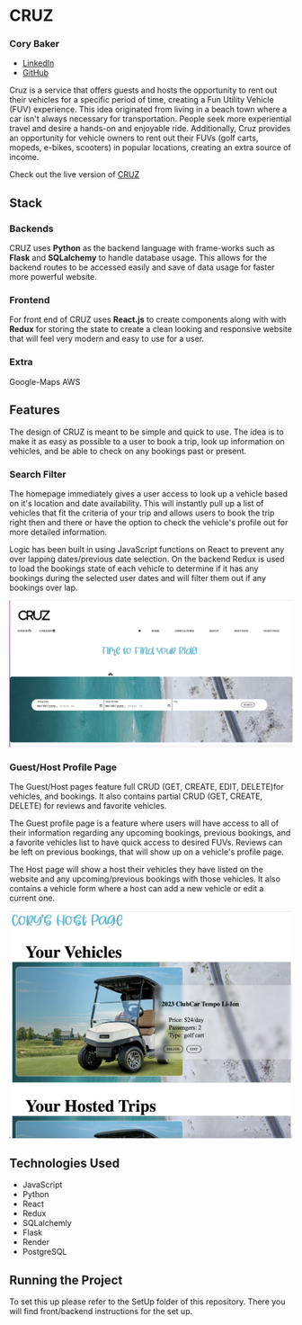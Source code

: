 

# CRUZ
### Cory Baker
- [LinkedIn](https://www.linkedin.com/in/cory-baker-9738ba2a/)
- [GitHub](https://github.com/Cbakes24)

Cruz is a service that offers guests and hosts the opportunity to rent out their vehicles for a specific period of time, creating a Fun Utility Vehicle (FUV) experience. This idea originated from living in a beach town where a car isn't always necessary for transportation. People seek more experiential travel and desire a hands-on and enjoyable ride. Additionally, Cruz provides an opportunity for vehicle owners to rent out their FUVs (golf carts, mopeds, e-bikes, scooters) in popular locations, creating an extra source of income.

Check out the live version of [CRUZ](https://crooz-web-service.onrender.com)



## Stack

### Backends
CRUZ uses **Python** as the backend language with frame-works such as **Flask** and **SQLalchemy** to handle database usage. This allows for
the backend routes to be accessed easily and save of data usage for faster more powerful website.

### Frontend
For front end of CRUZ uses **React.js** to create components along with with **Redux** for storing the state to create a clean looking and responsive website
that will feel very modern and easy to use for a user.

### Extra
Google-Maps
AWS


## Features

The design of CRUZ is meant to be simple and quick to use. The idea is to make it as easy as possible to a user to book a trip, look up information on vehicles, and
be able to check on any bookings past or present.
### Search Filter

The homepage immediately gives a user access to look up a vehicle based on it's location and date availability. This will instantly pull up a list
of vehicles that fit the criteria of your trip and allows users to book the trip right then and there or have the option to check the vehicle's profile out
for more detailed information.

Logic has been built in using JavaScript functions on React to prevent any over lapping dates/previous date selection. On the backend Redux is used to load the bookings state of each vehicle to determine if it has any bookings during the selected user dates and will filter them out if any bookings over lap.

![CRUZ Search Filter](./images/SearchFiler.png)

### Guest/Host Profile Page
The Guest/Host pages feature full CRUD (GET, CREATE, EDIT, DELETE)for vehicles, and bookings. It also contains partial CRUD (GET, CREATE, DELETE) for reviews and favorite vehicles.

The Guest profile page is a feature where users will have access to all of their information regarding any upcoming bookings, previous bookings, and a favorite vehicles list to have quick access to desired FUVs. Reviews can be left on previous bookings, that will show up on a vehicle's profile page.

The Host page will show a host their vehicles they have listed on the website and any upcoming/previous bookings with those vehicles. It also contains a vehicle form where a host can add a new vehicle or edit a current one.

![Profile Page](./images/HostPage.png)

## Technologies Used

- JavaScript
- Python
- React
- Redux
- SQLalchemly
- Flask
- Render
- PostgreSQL


## Running the Project

To set this up please refer to the SetUp folder of this repository. There you will find front/backend instructions for the set up.

